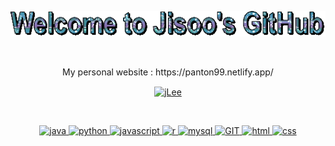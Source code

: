 
<p align="center">
  <img src="text (3).gif" alt="animated" />
</p>

<br>

<p align="center">
 My personal website : https://panton99.netlify.app/ <br>
</p>

<!-- <a href="https://github.com/Panton99/github-readme-stats">
  <img align="center" src="https://github-readme-stats.vercel.app/api?username=Panton99&show_icons=true&theme=transparent" />
</a>

[![Top Langs](https://github-readme-stats.vercel.app/api/top-langs/?username=Panton99&layout=compact&theme=transparent)](https://github.com/Panton99/github-readme-stats) <br> -->
<p align="center">
<a href="https://www.linkedin.com/in/jisoo-lee-b200a215b/" target="blank"><img align="center" src="https://cdn.jsdelivr.net/npm/simple-icons@3.0.1/icons/linkedin.svg" alt="jLee" height="30" width="30"/></a>
</p>

  <br>
<p align="center">
  <a href="https://skillicons.dev">
<!--     <img src="https://skillicons.dev/icons?i=java,js,py,mysql,r,html,css,git" /> -->
      <img src="https://www.vectorlogo.zone/logos/java/java-icon.svg" alt="java" width="65" height="65"/> 
      <img src="https://www.vectorlogo.zone/logos/python/python-icon.svg" alt="python" width="55" height="55"/>
      <img src="https://www.vectorlogo.zone/logos/javascript/javascript-icon.svg" alt="javascript" width="55" height="55"/>
      <img src="https://www.vectorlogo.zone/logos/r-project/r-project-icon.svg" alt="r" width="55" height="55"/>
      <img src="https://www.vectorlogo.zone/logos/mysql/mysql-icon.svg" alt="mysql" width="55" height="55"/>
      <img src="https://www.vectorlogo.zone/logos/git-scm/git-scm-icon.svg" alt="GIT" width="55" height="55"/> 
      <img src="https://www.vectorlogo.zone/logos/w3_html5/w3_html5-icon.svg" alt="html" width="60" height="50"/>
      <img src="https://www.vectorlogo.zone/logos/w3_css/w3_css-icon.svg" alt="css" width="45" height="55"/>
  </a>
</p>

